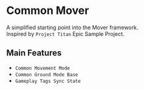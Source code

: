 # Common Mover
A simplified starting point into the Mover framework.  
Inspired by ``Project Titan`` Epic Sample Project.

## Main Features
- ``Common Movement Mode``
- ``Common Ground Mode Base``
- ``Gameplay Tags Sync State``
